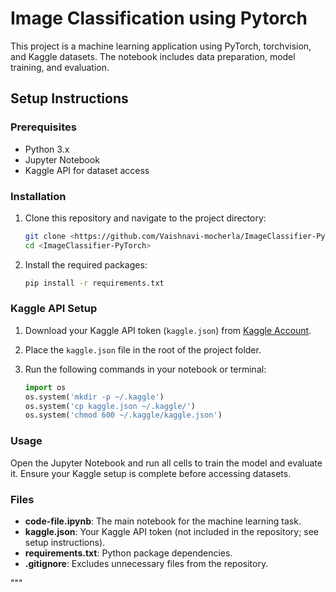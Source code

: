 # Image Classification using Pytorch 

This project is a machine learning application using PyTorch, torchvision, and Kaggle datasets. 
The notebook includes data preparation, model training, and evaluation.

## Setup Instructions

### Prerequisites
- Python 3.x
- Jupyter Notebook
- Kaggle API for dataset access

### Installation

1. Clone this repository and navigate to the project directory:

    ```bash
    git clone <https://github.com/Vaishnavi-mocherla/ImageClassifier-PyTorch>
    cd <ImageClassifier-PyTorch>
    ```

2. Install the required packages:

    ```bash
    pip install -r requirements.txt
    ```

### Kaggle API Setup

1. Download your Kaggle API token (`kaggle.json`) from [Kaggle Account](https://www.kaggle.com/account).
2. Place the `kaggle.json` file in the root of the project folder.
3. Run the following commands in your notebook or terminal:

    ```python
    import os
    os.system('mkdir -p ~/.kaggle')
    os.system('cp kaggle.json ~/.kaggle/')
    os.system('chmod 600 ~/.kaggle/kaggle.json')
    ```

### Usage

Open the Jupyter Notebook and run all cells to train the model and evaluate it.
Ensure your Kaggle setup is complete before accessing datasets.

### Files
- **code-file.ipynb**: The main notebook for the machine learning task.
- **kaggle.json**: Your Kaggle API token (not included in the repository; see setup instructions).
- **requirements.txt**: Python package dependencies.
- **.gitignore**: Excludes unnecessary files from the repository.

"""
